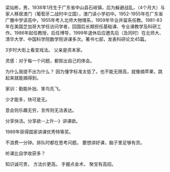 

梁灿彬，男，1938年1月生于广东省中山县石岐镇，后为躲避战乱，（4个月大）与家人移居澳门（葡萄牙二战时中立国），澳门读小学初中。1952-1955年在广东省广雅中学读高中，1955年考入北师大物理系，1959年毕业并留系任教。1981-83年在美国芝加哥大学任访问学者，回国后长期担任基础课、专业课教学及科研工作。1986年起任教授，后任博导，1999年退休后应邀先后（及同时）在北师大、清华大学、中国科学院数学院讲课多次。著书七部，发表科研论文45篇。

3岁时大街上看变戏法。
父亲是资本家。

灵感：对于每一个问题，都抠出自己的体会。


为什么我提不出为什么？
因为懂字标准太低了。也不能无限高，就像摘苹果，跳起来就能摘得到。

家训：勤能补拙、笨鸟先飞。

少才能多，快可是无。

意会则乐趣无穷，言传则无法表达。

分享快活。分享欲--上升--》讲课欲。

1989年获得国家讲课优秀特等奖。

不浪费一分钟。排队时都在思考问题。
要想讲好课，脑子里足够有货。


听课比自学收获多？


知识诚可贵，
方法价更高。
手握点金术，
聚宝有高招。




